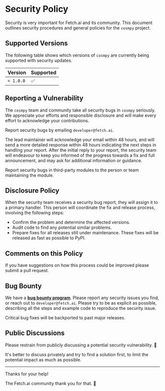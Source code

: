 # Security Policy

Security is very important for Fetch.ai and its community. This document outlines security procedures and general policies for the `cosmpy` project.

## Supported Versions

The following table shows which versions of `cosmpy` are currently being supported with security updates.

| Version   | Supported          |
| --------- | ------------------ |
| `< 1.0.0` | :white_check_mark: |

## Reporting a Vulnerability

The `cosmpy` team and community take all security bugs in `cosmpy` seriously. We appreciate your efforts and responsible disclosure and will make every effort to acknowledge your contributions.

Report security bugs by emailing `developer@fetch.ai`.

The lead maintainer will acknowledge your email within 48 hours, and will send a more detailed response within 48 hours indicating the next steps in handling your report. After the initial reply to your report, the security team will endeavour to keep you informed of the progress towards a fix and full announcement, and may ask for additional information or guidance.

Report security bugs in third-party modules to the person or team maintaining the module.

## Disclosure Policy

When the security team receives a security bug report, they will assign it to a primary handler. This person will coordinate the fix and release process, involving the following steps:

- Confirm the problem and determine the affected versions.
- Audit code to find any potential similar problems.
- Prepare fixes for all releases still under maintenance. These fixes will be released as fast as possible to PyPI.

## Comments on this Policy

If you have suggestions on how this process could be improved please submit a pull request.

## Bug Bounty

We have a [**bug bounty program**](https://docs.fetch.ai/bug_bounty/). Please report any security issues you find, or reach out to `developer@fetch.ai`. Please try to be as explicit as possible, describing all the steps and example code to reproduce the security issue.

Critical bug fixes will be backported to past major releases.

## Public Discussions

Please restrain from publicly discussing a potential security vulnerability. 🙊

It's better to discuss privately and try to find a solution first, to limit the potential impact as much as possible.

---

Thanks for your help!

The Fetch.ai community thank you for that. 🙇